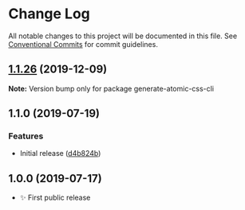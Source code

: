 # Change Log

All notable changes to this project will be documented in this file.
See [Conventional Commits](https://conventionalcommits.org) for commit guidelines.

## [1.1.26](https://gitlab.com/codsen/codsen/compare/generate-atomic-css-cli@1.1.25...generate-atomic-css-cli@1.1.26) (2019-12-09)

**Note:** Version bump only for package generate-atomic-css-cli





## 1.1.0 (2019-07-19)

### Features

- Initial release ([d4b824b](https://gitlab.com/codsen/codsen/commit/d4b824b))

## 1.0.0 (2019-07-17)

- ✨ First public release

